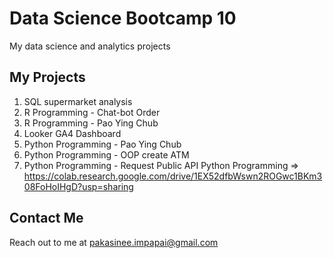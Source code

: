 # Data Science Bootcamp 10
My data science and analytics projects


## My Projects
1. SQL supermarket analysis
2. R Programming - Chat-bot Order
3. R Programming - Pao Ying Chub
4. Looker GA4 Dashboard
5. Python Programming - Pao Ying Chub
6. Python Programming - OOP create ATM  
7. Python Programming - Request Public API
   Python Programming => <https://colab.research.google.com/drive/1EX52dfbWswn2ROGwc1BKm308FoHoIHgD?usp=sharing>



## Contact Me
Reach out to me at pakasinee.impapai@gmail.com

